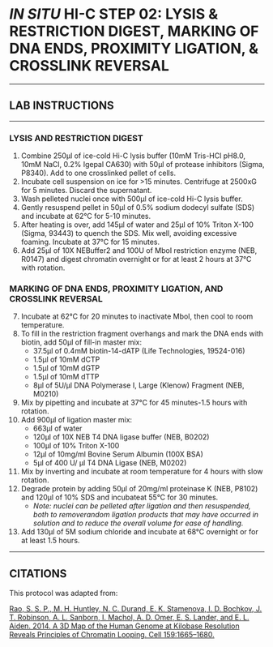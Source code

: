 # *IN SITU* HI-C STEP 02: LYSIS & RESTRICTION DIGEST, MARKING OF DNA ENDS, PROXIMITY LIGATION, & CROSSLINK REVERSAL
---
## LAB INSTRUCTIONS 
---
### LYSIS AND RESTRICTION DIGEST

1) Combine 250μl of ice-cold Hi-C lysis buffer (10mM Tris-HCl pH8.0, 10mM NaCl, 0.2% Igepal CA630) with
50μl of protease inhibitors (Sigma, P8340). Add to one crosslinked pellet of cells.
2) Incubate cell suspension on ice for >15 minutes. Centrifuge at 2500xG for 5 minutes. Discard the
supernatant.
3) Wash pelleted nuclei once with 500μl of ice-cold Hi-C lysis buffer.
4) Gently resuspend pellet in 50μl of 0.5% sodium dodecyl sulfate (SDS) and incubate at 62°C for 5-10 minutes.
5) After heating is over, add 145μl of water and 25μl of 10% Triton X-100 (Sigma, 93443) to quench the SDS.
Mix well, avoiding excessive foaming. Incubate at 37°C for 15 minutes.
6) Add 25μl of 10X NEBuffer2 and 100U of MboI restriction enzyme (NEB, R0147) and digest chromatin overnight or for at least 2 hours at 37°C with rotation.

### MARKING OF DNA ENDS, PROXIMITY LIGATION, AND CROSSLINK REVERSAL 

7) Incubate at 62°C for 20 minutes to inactivate MboI, then cool to room temperature.
14) To fill in the restriction fragment overhangs and mark the DNA ends with biotin, add 50μl of fill-in master mix:
    * 37.5μl of 0.4mM biotin-14-dATP (Life Technologies, 19524-016)
    * 1.5μl of 10mM dCTP
    * 1.5μl of 10mM dGTP
    * 1.5μl of 10mM dTTP
    * 8μl of 5U/μl DNA Polymerase I, Large (Klenow) Fragment (NEB, M0210)
15) Mix by pipetting and incubate at 37°C for 45 minutes-1.5 hours with rotation.
16) Add 900μl of ligation master mix:
    * 663μl of water
    * 120μl of 10X NEB T4 DNA ligase buffer (NEB, B0202)
    * 100μl of 10% Triton X-100
    * 12μl of 10mg/ml Bovine Serum Albumin (100X BSA)
    * 5μl of 400 U/ μl T4 DNA Ligase (NEB, M0202)
17) Mix by inverting and incubate at room temperature for 4 hours with slow rotation.
18) Degrade protein by adding 50μl of 20mg/ml proteinase K (NEB, P8102) and 120μl of 10% SDS and incubateat 55°C for 30 minutes. 
    -  _Note:  nuclei can be pelleted after ligation and then resuspended, both to removerandom ligation products that may have occurred in solution and to reduce the overall volume for ease of handling._
19) Add 130μl of 5M sodium chloride and incubate at 68°C overnight or for at least 1.5 hours.
---
## CITATIONS

This protocol was adapted from:

[Rao, S. S. P., M. H. Huntley, N. C. Durand, E. K. Stamenova, I. D. Bochkov, J. T. Robinson, A. L. Sanborn, I. Machol, A. D. Omer, E. S. Lander, and E. L. Aiden. 2014. A 3D Map of the Human Genome at Kilobase Resolution Reveals Principles of Chromatin Looping. Cell 159:1665–1680.](https://www.sciencedirect.com/science/article/pii/S0092867414014974)
